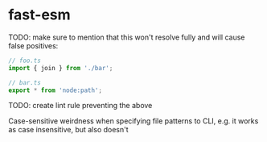 # fast-esm

TODO: make sure to mention that this won't resolve fully and will cause false positives:

```ts
// foo.ts
import { join } from './bar';

// bar.ts
export * from 'node:path';
```

TODO: create lint rule preventing the above

Case-sensitive weirdness when specifying file patterns to CLI, e.g. it works as case insensitive, but also doesn't
